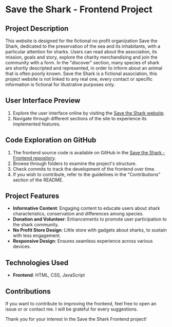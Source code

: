 # Save the Shark - Frontend Project

## Project Description

This website is designed for the fictional no profit organization Save the Shark, dedicated to the preservation of the sea and its inhabitants, with a particular attention for sharks. Users can read about the association, its mission, goals and story, explore the charity merchandising and join the community with a form. In the "discover" section, many species of shark are shortly descripted and represented, in order to inform about an animal that is often poorly known. 
Save the Shark is a fictional association, this project website is not linked to any real one, every contact or specific information is fictional for illustrative purposes only.

## User Interface Preview

1. Explore the user interface online by visiting the [Save the Shark website](insert-your-site-link).
2. Navigate through different sections of the site to experience its implemented features.

## Code Exploration on GitHub

1. The frontend source code is available on GitHub in the [Save the Shark - Frontend repository](https://github.com/elena563/mywebdev-portfolio/tree/master/save%20the%20shark).
2. Browse through folders to examine the project's structure.
3. Check commits to track the development of the frontend over time.
4. If you wish to contribute, refer to the guidelines in the "Contributions" section of the README.

## Project Features

- **Informative Content**: Engaging content to educate users about shark characteristics, conservation and differences among species.
- **Donation and Volunteer**: Enhancements to promote user participation to the shark community.
- **No Profit Store Design**: Little store with gadgets about sharks, to sustain with less engagement.
- **Responsive Design**: Ensures seamless experience across various devices.

## Technologies Used

- **Frontend**: HTML, CSS, JavaScript

## Contributions

If you want to contribute to improving the frontend, feel free to open an issue or or contact me. I will be grateful for every suggestions.

Thank you for your interest in the Save the Shark Frontend project!
